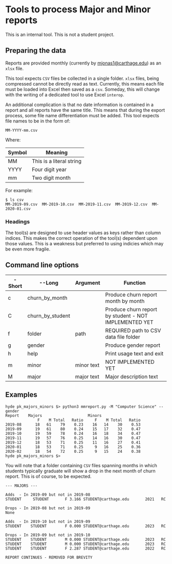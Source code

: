 # Tools to process Major and Minor reports

This is an internal tool. This is not a student project.

## Preparing the data

Reports are provided monthly (currently by mjonas1@carthage.edu) as an `xlsx` file. 

This tool expects `CSV` files be collected in a single folder. `xlsx` files, being compressed cannot be directly read as text. Currently, this means each file must be loaded into Excel then saved as a `csv`. Someday, this will change with the writing of a dedicated tool to use Excel `interop`.

An additional complication is that no date information is contained in a report and all reports have the same title. This means that during the export process, some file name differentiation must be added. This tool expects file names to be in the form of:

```text
MM-YYYY-mm.csv
```

Where:

| Symbol | Meaning |
| ------ | ------- |
| MM | This is a literal string |
| YYYY | Four digit year |
| mm | Two digit month |

For example:

```text
$ ls csv
MM-2019-09.csv  MM-2019-10.csv  MM-2019-11.csv  MM-2019-12.csv  MM-2020-01.csv
```

### Headings

The tool(s) are designed to use header values as keys rather than column indices. This makes the correct operation of the tool(s) dependent upon those values. This is a weakness but preferred to using indicies which may be even more fragile.

## Command line options

| -Short | --Long | Argument | Function |
| ------ | ------ | -------- | -------- |
| c | churn_by_month | | Produce churn report month by month |
| C | churn_by_student | | Produce churn report by student - NOT IMPLEMENTED YET |
| f | folder | path | REQUIRED path to CSV data file folder |
| g | gender | | Produce gender report |
| h | help | | Print usage text and exit |
| m | minor | minor text | NOT IMPLEMENTED YET |
| M | major | major text | Major description text |

## Examples

```text
hyde pk_majors_minors $> python3 mmreport.py -M "Computer Science" --gender
Report    Majors                    Minors            
              F    M Total   Ratio     F    M Total   Ratio
2019-08      18   61    79    0.23    16   14    30    0.53
2019-09      19   61    80    0.24    15   17    32    0.47
2019-10      19   59    78    0.24    16   18    34    0.47
2019-11      19   57    76    0.25    14   16    30    0.47
2019-12      18   53    71    0.25    11   16    27    0.41
2020-01      18   53    71    0.25     9   16    25    0.36
2020-02      18   54    72    0.25     9   15    24    0.38
hyde pk_majors_minors $>
```

You will note that a folder containing `CSV` files spanning months in which students typically graduate will show a drop in the next month of churn report. This is of course, to be expected.

```text
--- MAJORS ---

Adds  - In 2019-09 but not in 2019-08
STUDENT     STUDENT       F 3.166 STUDENT@carthage.edu       2021   RC    

Drops - In 2019-08 but not in 2019-09
None

Adds  - In 2019-10 but not in 2019-09
STUDENT    STUDENT        F 0.000 STUDENT@carthage.edu       2023   RC    

Drops - In 2019-09 but not in 2019-10
STUDENT    STUDENT        M 0.000 STUDENT@carthage.edu       2023   RC    
STUDENT    STUDENT        M 0.000 STUDENT@carthage.edu       2023   RC    
STUDENT    STUDENT        F 2.287 STUDENT@carthage.edu       2022   RC

REPORT CONTINUES - REMOVED FOR BREVITY
```
